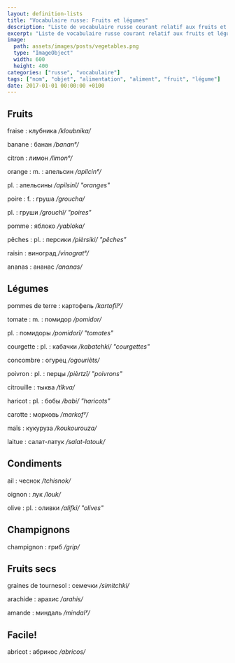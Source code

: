 ```yaml
---
layout: definition-lists
title: "Vocabulaire russe: Fruits et légumes"
description: "Liste de vocabulaire russe courant relatif aux fruits et légumes."
excerpt: "Liste de vocabulaire russe courant relatif aux fruits et légumes."
image:
  path: assets/images/posts/vegetables.png
  type: "ImageObject"
  width: 600
  height: 400
categories: ["russe", "vocabulaire"]
tags: ["nom", "objet", "alimentation", "aliment", "fruit", "légume"]
date: 2017-01-01 00:00:00 +0100
---
```


## Fruits

fraise
: клубника
*/kloubnika/*

banane
: банан
*/bananᵉ/*

citron
: лимон
*/limonᵉ/*

orange
: m.
  : апельсин
  */apilcinᵉ/*

  pl.
  : апельсины
  */apilsinî/ "oranges"*

poire
: f.
  : груша
  */groucha/*

  pl.
  : груши
  */grouchî/ "poires"*

pomme
: яблоко
*/yabloka/*

pêches
: pl.
  : персики
  */pièrsiki/ "pêches"*

raisin
: виноград
*/vinogratᵉ/*

ananas
: ананас
*/ananas/*


## Légumes

pommes de terre
: картофель
*/kartofilʸ/*

tomate
: m.
  : помидор
  */pomidor/*

  pl.
  : помидоры
  */pomidorî/ "tomates"*

courgette
: pl.
  : кабачки
  */kabatchki/ "courgettes"*

concombre
: огурец
*/ogourièts/*

poivron
: pl.
  : перцы
  */pièrtzî/ "poivrons"*

citrouille
: тыква
*/tîkva/*

haricot
: pl.
  : бобы
  */babi/ "haricots"*

carotte
: морковь
*/markofʸ/*

maïs
: кукуруза
*/koukourouza/*

laitue
: салат-латук
*/salat-latouk/*


## Condiments

ail
: чеснок
*/tchisnok/*

oignon
: лук
*/louk/*

olive
: pl.
  : оливки
  */alifki/ "olives"*


## Champignons

champignon
: гриб
*/grip/*


## Fruits secs

graines de tournesol
: семечки
*/simitchki/*

arachide
: арахис
*/arahis/*

amande
: миндаль
*/mindalʸ/*


## Facile!

abricot
: абрикос
*/abricos/*
